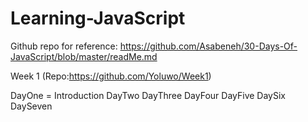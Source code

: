 # Learning-JavaScript

Github repo for reference: 
https://github.com/Asabeneh/30-Days-Of-JavaScript/blob/master/readMe.md


Week 1 (Repo:https://github.com/Yoluwo/Week1)

DayOne = Introduction
DayTwo
DayThree
DayFour
DayFive
DaySix
DaySeven